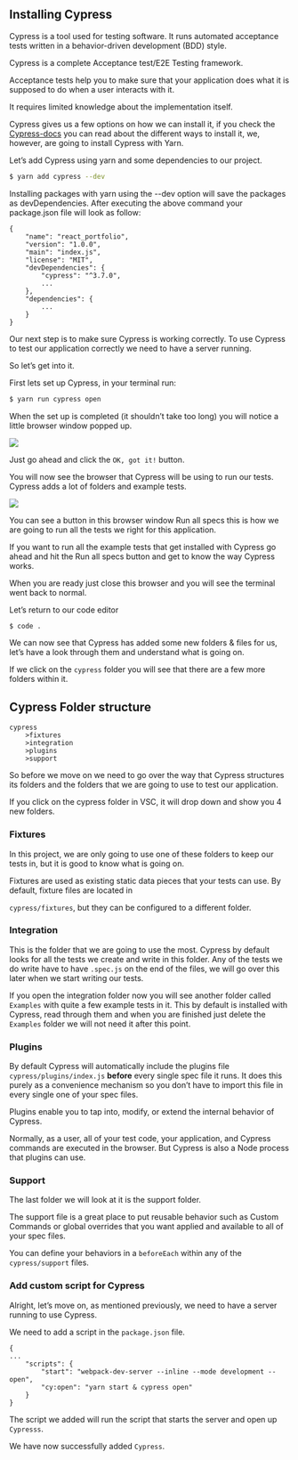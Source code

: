 ## Installing Cypress
Cypress is a tool used for testing software. It runs automated acceptance tests written in a behavior-driven development (BDD) style.

Cypress is a complete Acceptance test/E2E Testing framework.

Acceptance tests help you to make sure that your application does what it is supposed to do when a user interacts with it.

It requires limited knowledge about the implementation itself.

Cypress gives us a few options on how we can install it, if you check the [Cypress-docs](https://docs.cypress.io/guides/getting-started/installing-cypress.html#System-requirements) you can read about the different ways to install it, we, however, are going to install Cypress with Yarn.

Let’s add Cypress using yarn and some dependencies to our project.

```bash
$ yarn add cypress --dev
```

Installing packages with yarn using the --dev option will save the packages as devDependencies. After executing the above command your package.json file will look as follow:
```
{
	"name": "react_portfolio",
    "version": "1.0.0",
    "main": "index.js",
    "license": "MIT",
	"devDependencies": {
    	"cypress": "^3.7.0",
        ...
  	},
    "dependencies": {
        ...
    }
}
```

Our next step is to make sure Cypress is working correctly. To use Cypress to test our application correctly we need to have a server running.

So let’s get into it.

First lets set up Cypress, in your terminal run:

```bash
$ yarn run cypress open
```

When the set up is completed (it shouldn’t take too long) you will notice a little browser window popped up.

![](https://process.fs.teachablecdn.com/ADNupMnWyR7kCWRvm76Laz/resize=width:1000/https://www.filepicker.io/api/file/TPEPTB9pTIKDBZQZ3nmH)

Just go ahead and click the `OK, got it!` button.

You will now see the browser that Cypress will be using to run our tests. Cypress adds a lot of folders and example tests.

![](https://process.fs.teachablecdn.com/ADNupMnWyR7kCWRvm76Laz/resize=width:1000/https://www.filepicker.io/api/file/ofr66hoZTLK6dVHvXls2)

You can see a button in this browser window Run all specs this is how we are going to run all the tests we right for this application.

If you want to run all the example tests that get installed with Cypress go ahead and hit the Run all specs button and get to know the way Cypress works.

When you are ready just close this browser and you will see the terminal went back to normal.

Let’s return to our code editor
```bash
$ code .
```
We can now see that Cypress has added some new folders & files for us, let’s have a look through them and understand what is going on.

If we click on the `cypress` folder you will see that there are a few more folders within it.

## Cypress Folder structure

```
cypress
	>fixtures
	>integration
	>plugins
	>support
```


So before we move on we need to go over the way that Cypress structures its folders and the folders that we are going to use to test our application.

If you click on the cypress folder in VSC, it will drop down and show you 4 new folders.

### Fixtures
In this project, we are only going to use one of these folders to keep our tests in, but it is good to know what is going on.

Fixtures are used as existing static data pieces that your tests can use. By default, fixture files are located in

`cypress/fixtures`, but they can be configured to a different folder.

### Integration
This is the folder that we are going to use the most. Cypress by default looks for all the tests we create and write in this folder. Any of the tests we do write have to have `.spec.js` on the end of the files, we will go over this later when we start writing our tests.

If you open the integration folder now you will see another folder called `Examples` with quite a few example tests in it. This by default is installed with Cypress, read through them and when you are finished just delete the `Examples` folder we will not need it after this point.

### Plugins
By default Cypress will automatically include the plugins file `cypress/plugins/index.js` **before** every single spec file it runs. It does this purely as a convenience mechanism so you don’t have to import this file in every single one of your spec files.

Plugins enable you to tap into, modify, or extend the internal behavior of Cypress.

Normally, as a user, all of your test code, your application, and Cypress commands are executed in the browser. But Cypress is also a Node process that plugins can use.

### Support
The last folder we will look at it is the support folder.

The support file is a great place to put reusable behavior such as Custom Commands or global overrides that you want applied and available to all of your spec files.

You can define your behaviors in a `beforeEach` within any of the `cypress/support` files.

### Add custom script for Cypress

Alright, let’s move on, as mentioned previously, we need to have a server running to use Cypress.

We need to add a script in the `package.json` file.

```
{
...
    "scripts": {
        "start": "webpack-dev-server --inline --mode development --open",
        "cy:open": "yarn start & cypress open"
    }
}
```

The script we added will run the script that starts the server and open up `Cypresss`.

We have now successfully added `Cypress`.

